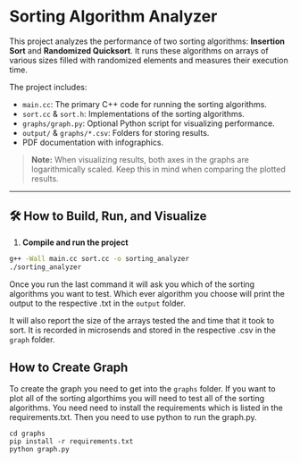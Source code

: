 # Sorting Algorithm Analyzer

This project analyzes the performance of two sorting algorithms: **Insertion Sort** and **Randomized Quicksort**. It runs these algorithms on arrays of various sizes filled with randomized elements and measures their execution time.

The project includes:

- `main.cc`: The primary C++ code for running the sorting algorithms.  
- `sort.cc` & `sort.h`: Implementations of the sorting algorithms.  
- `graphs/graph.py`: Optional Python script for visualizing performance.  
- `output/` & `graphs/*.csv`: Folders for storing results.  
- PDF documentation with infographics.

> **Note:** When visualizing results, both axes in the graphs are logarithmically scaled. Keep this in mind when comparing the plotted results.

---

## 🛠️ How to Build, Run, and Visualize

1. **Compile and run the project**

```bash
g++ -Wall main.cc sort.cc -o sorting_analyzer
./sorting_analyzer
```

Once you run the last command it will ask you which of the sorting algorithms you want to test. Which ever algorithm you choose will print the output to the respective .txt in the `output` folder. 

It will also report the size of the arrays tested the and time that it took to sort. It is recorded in microsends and stored in the respective .csv in the `graph` folder.

## How to Create Graph

To create the graph you need to get into the `graphs` folder. If you want to plot all of the sorting algorthims you will need to test all of the sorting algorithms. You need need to install the requirements which is listed in the requirements.txt. Then you need to use python to run the graph.py.

```
cd graphs
pip install -r requirements.txt
python graph.py
```
